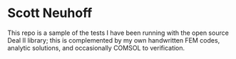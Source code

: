 # Scott Neuhoff
This repo is a sample of the tests I have been running with the open source Deal II library; this is complemented by my own handwritten FEM codes,
analytic solutions, and occasionally COMSOL to verification.

